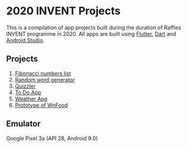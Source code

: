 # 2020 INVENT Projects

This is a compilation of app projects built during the duration of Raffles INVENT programme in 2020. All apps are built using [Flutter](https://flutter.dev), [Dart](https://dart.dev/) and [Android Studio](https://developer.android.com/studio).

## Projects
1. [Fibonacci numbers list](https://github.com/cherylktt/2020-Invent/tree/master/01%20fibonacci)
2. [Random word generator](https://github.com/cherylktt/2020-Invent/tree/master/02%20random_wordgen)
3. [Quizzler](https://github.com/cherylktt/2020-Invent/tree/master/03%20quizzler)
4. [To Do App](https://github.com/cherylktt/2020-Invent/tree/master/04%20todo_app)
5. [Weather App](https://github.com/cherylktt/2020-Invent/tree/master/05%20weather_app)
6. [Prototype of WnFood](https://github.com/cherylktt/2020-Invent/tree/master/06%20wnfood)

## Emulator
Google Pixel 3a (API 28, Android 9.0)
